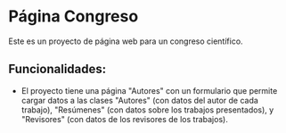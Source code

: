 # Página Congreso

Este es un proyecto de página web para un congreso científico.

## Funcionalidades:
* El proyecto tiene una página "Autores" con un formulario que permite cargar datos a las clases "Autores" (con datos del autor de cada trabajo), "Resúmenes" (con datos sobre los trabajos presentados), y "Revisores" (con datos de los revisores de los trabajos). 